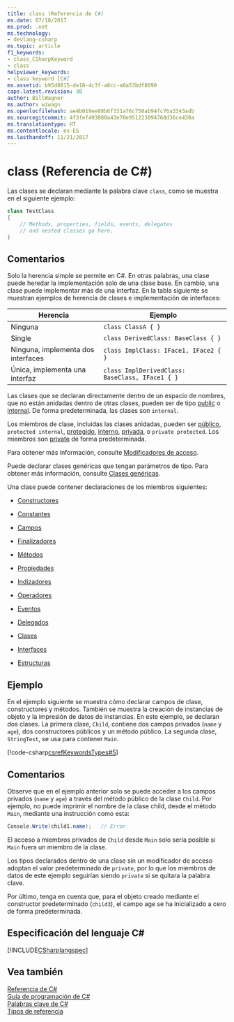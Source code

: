```yaml
---
title: class (Referencia de C#)
ms.date: 07/18/2017
ms.prod: .net
ms.technology:
- devlang-csharp
ms.topic: article
f1_keywords:
- class_CSharpKeyword
- class
helpviewer_keywords:
- class keyword [C#]
ms.assetid: b95d8815-de18-4c3f-a8cc-a0a53bdf8690
caps.latest.revision: 30
author: BillWagner
ms.author: wiwagn
ms.openlocfilehash: ae4b019ee88b6f331a76c750ab94fc76a3343adb
ms.sourcegitcommit: 4f3fef493080a43e70e951223894768d36ce430a
ms.translationtype: HT
ms.contentlocale: es-ES
ms.lasthandoff: 11/21/2017
---
```

# <a name="class-c-reference"></a>class (Referencia de C#)

Las clases se declaran mediante la palabra clave `class`, como se muestra en el siguiente ejemplo:

```csharp
class TestClass
{
    // Methods, properties, fields, events, delegates 
    // and nested classes go here.
}
```

## <a name="remarks"></a>Comentarios
Solo la herencia simple se permite en C#. En otras palabras, una clase puede heredar la implementación solo de una clase base. En cambio, una clase puede implementar más de una interfaz. En la tabla siguiente se muestran ejemplos de herencia de clases e implementación de interfaces:

|Herencia|Ejemplo|
|-----------------|-------------|
|Ninguna|`class ClassA { }`|
|Single|`class DerivedClass: BaseClass { }`|
|Ninguna, implementa dos interfaces|`class ImplClass: IFace1, IFace2 { }`|
|Única, implementa una interfaz|`class ImplDerivedClass: BaseClass, IFace1 { }`|

Las clases que se declaran directamente dentro de un espacio de nombres, que no están anidadas dentro de otras clases, pueden ser de tipo [public](../../../csharp/language-reference/keywords/public.md) o [internal](../../../csharp/language-reference/keywords/internal.md). De forma predeterminada, las clases son `internal`.

Los miembros de clase, incluidas las clases anidadas, pueden ser [público](../../../csharp/language-reference/keywords/public.md), `protected internal`, [protegido](../../../csharp/language-reference/keywords/protected.md), [interno](../../../csharp/language-reference/keywords/internal.md), [privada](../../../csharp/language-reference/keywords/private.md), o `private protected`. Los miembros son [private](../../../csharp/language-reference/keywords/private.md) de forma predeterminada.

Para obtener más información, consulte [Modificadores de acceso](../../../csharp/programming-guide/classes-and-structs/access-modifiers.md).

Puede declarar clases genéricas que tengan parámetros de tipo. Para obtener más información, consulte [Clases genéricas](../../../csharp/programming-guide/generics/generic-classes.md).

Una clase puede contener declaraciones de los miembros siguientes:

- [Constructores](../../../csharp/programming-guide/classes-and-structs/constructors.md)

- [Constantes](../../../csharp/programming-guide/classes-and-structs/constants.md)

- [Campos](../../../csharp/programming-guide/classes-and-structs/fields.md)

- [Finalizadores](../../../csharp/programming-guide/classes-and-structs/destructors.md)

- [Métodos](../../../csharp/programming-guide/classes-and-structs/methods.md)

- [Propiedades](../../../csharp/programming-guide/classes-and-structs/properties.md)

- [Indizadores](../../../csharp/programming-guide/indexers/index.md)

- [Operadores](../../../csharp/programming-guide/statements-expressions-operators/operators.md)

- [Eventos](../../../csharp/programming-guide/events/index.md)

- [Delegados](../../../csharp/programming-guide/delegates/index.md)

- [Clases](../../../csharp/programming-guide/classes-and-structs/classes.md)

- [Interfaces](../../../csharp/programming-guide/interfaces/index.md)

- [Estructuras](../../../csharp/programming-guide/classes-and-structs/structs.md)

## <a name="example"></a>Ejemplo
En el ejemplo siguiente se muestra cómo declarar campos de clase, constructores y métodos. También se muestra la creación de instancias de objeto y la impresión de datos de instancias. En este ejemplo, se declaran dos clases. La primera clase, `Child`, contiene dos campos privados (`name` y `age`), dos constructores públicos y un método público. La segunda clase, `StringTest`, se usa para contener `Main`.

[!code-csharp[csrefKeywordsTypes#5](../../../csharp/language-reference/keywords/codesnippet/CSharp/class_1.cs)]

## <a name="comments"></a>Comentarios
Observe que en el ejemplo anterior solo se puede acceder a los campos privados (`name` y `age`) a través del método público de la clase `Child`. Por ejemplo, no puede imprimir el nombre de la clase child, desde el método `Main`, mediante una instrucción como esta:

```csharp
Console.Write(child1.name);   // Error
```

El acceso a miembros privados de `Child` desde `Main` solo sería posible si `Main` fuera un miembro de la clase.

Los tipos declarados dentro de una clase sin un modificador de acceso adoptan el valor predeterminado de `private`, por lo que los miembros de datos de este ejemplo seguirían siendo `private` si se quitara la palabra clave.

Por último, tenga en cuenta que, para el objeto creado mediante el constructor predeterminado (`child3`), el campo age se ha inicializado a cero de forma predeterminada.

## <a name="c-language-specification"></a>Especificación del lenguaje C#
[!INCLUDE[CSharplangspec](~/includes/csharplangspec-md.md)]

## <a name="see-also"></a>Vea también
 [Referencia de C#](../../../csharp/language-reference/index.md)  
 [Guía de programación de C#](../../../csharp/programming-guide/index.md)  
 [Palabras clave de C#](../../../csharp/language-reference/keywords/index.md)  
 [Tipos de referencia](../../../csharp/language-reference/keywords/reference-types.md)
